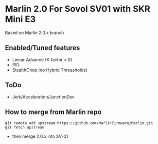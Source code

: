 ﻿# Marlin 2.0 For Sovol SV01 with SKR Mini E3

Based on Marlin 2.0.x branch

## Enabled/Tuned features
- Linear Advance (K-factor = 0)
- PID
- StealthChop (no Hybrid Threasholds)

## ToDo
- Jerk/Acceleration/JunctionDev

## How to merge from Marlin repo
`git remote add upstream https://github.com/MarlinFirmware/Marlin.git`
`git fetch upstream`
- then merge 2.0.x into SV-01